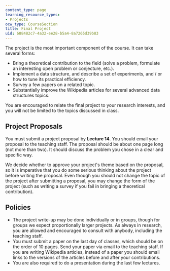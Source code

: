 ```yaml
---
content_type: page
learning_resource_types:
- Projects
ocw_type: CourseSection
title: Final Project
uid: 688482c7-4a32-ee28-b5a4-8a7265d39b83
---
```


The project is the most important component of the course. It can take several forms:

*   Bring a theoretical contribution to the field (solve a problem, formulate an interesting open problem or conjecture, etc.).
*   Implement a data structure, and describe a set of experiments, and / or how to tune its practical efficiency.
*   Survey a few papers on a related topic.
*   Substantially improve the Wikipedia articles for several advanced data structures topics.

You are encouraged to relate the final project to your research interests, and you will not be limited to the topics discussed in class.

Project Proposals
-----------------

You must submit a project proposal by **Lecture 14**. You should email your proposal to the teaching staff. The proposal should be about one page long (not more than two). It should discuss the problem you chose in a clear and specific way.

We decide whether to approve your project's theme based on the proposal, so it is imperative that you do some serious thinking about the project before writing the proposal. Even though you should not change the topic of the project after submitting a proposal, you may change the form of the project (such as writing a survey if you fail in bringing a theoretical contribution).

Policies
--------

*   The project write-up may be done individually or in groups, though for groups we expect proportionally larger projects. As always in research, you are allowed and encouraged to consult with anybody, including the teaching staff.
*   You must submit a paper on the last day of classes, which should be on the order of 10 pages. Send your paper via email to the teaching staff. If you are writing Wikipedia articles, instead of a paper you should email links to the versions of the articles before and after your contributions.
*   You are also required to do a presentation during the last few lectures.